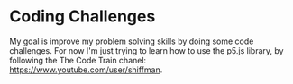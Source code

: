 # Coding Challenges 

My goal is improve my problem solving skills by doing some code challenges.
For now I'm just trying to learn how to use the p5.js library, by following the 
The Code Train chanel: https://www.youtube.com/user/shiffman.
